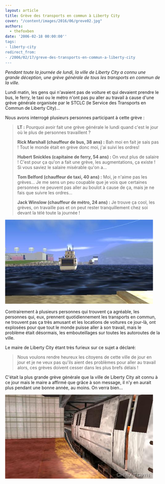 ```yaml
---
layout: article
title: Grève des transports en commun à Liberty City
cover: "/content/images/2016/06/greve02.jpg"
authors:
  - thefoxben
date: '2006-02-18 00:00:00''
tags:
- liberty-city
redirect_from:
- /2006/02/17/greve-des-transports-en-commun-a-liberty-city
---
```


_Pendant toute la journée de lundi, la ville de Liberty City a connu une grande déception, une grève générale de tous les transports en commun de la ville._

Lundi matin, les gens qui n'avaient pas de voiture et qui devaient prendre le bus, le ferry, le taxi ou le métro n'ont pas pu aller au travail à cause d'une grève générale organisée par le STCLC (le Service des Transports en Commun de Liberty City)...

Nous avons interrogé plusieurs personnes participant à cette grève :

> **LT :** Pourquoi avoir fait une grève générale le lundi quand c'est le jour où le plus de personnes travaillent ?
> 
> **Rick Marshall (chauffeur de bus, 38 ans) :** Bah moi en fait je sais pas ! Tout le monde était en grève donc moi, j'ai suivi les ordres!
> 
> **Hubert Snickles (capitaine de ferry, 54 ans) :** On veut plus de salaire ! C'est pour ça qu'on a fait une grève, les augmentations, ça existe ! Si vous saviez le salaire misérable qu'on a...
> 
> **Tom Belford (chauffeur de taxi, 40 ans) :** Moi, je n'aime pas les grèves... Je me sens un peu coupable que je vois que certaines personnes ne peuvent pas aller au boulot à cause de ça, mais je ne fais que suivre les ordres...
> 
> **Jack Winslow (chauffeur de métro, 24 ans) :** Je trouve ça cool, les grèves, on travaille pas et on peut rester tranquillement chez soi devant la télé toute la journée !

![](/content/images/2005/01/greve01.jpg)

Contrairement à plusieurs personnes qui trouvent ça agréable, les personnes qui, eux, prennent quotidiennement les transports en commun, ne trouvent pas ça très amusant et les locations de voitures ce jour-là, ont explosées pour que tout le monde puisse aller à son travail, mais le problème était désormais, les embouteillages sur toutes les autoroutes de la ville.

Le maire de Liberty City étant très furieux sur ce sujet a déclaré:

> Nous voulons rendre heureux les citoyens de cette ville de jour en jour et je ne veux pas qu'ils aient des problèmes pour aller au travail alors, ces grèves doivent cesser dans les plus brefs délais !

C'était la plus grande grève générale que la ville de Liberty City ait connu à ce jour mais le maire a affirmé que grâce à son message, il n'y en aurait plus pendant une bonne année, au moins. On verra bien...

![](/content/images/2005/01/greve03.jpg)